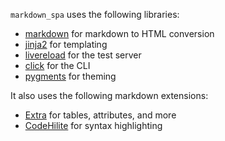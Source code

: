 [order]:       # (3)
[name]:        # (Features)
[description]: # (Features of markdown_spa)

`markdown_spa` uses the following libraries:

- [markdown](https://python-markdown.github.io/) for markdown to HTML conversion
- [jinja2](https://jinja.palletsprojects.com/) for templating
- [livereload](https://pypi.org/project/livereload/) for the test server
- [click](https://click.palletsprojects.com/) for the CLI
- [pygments](https://pygments.org/) for theming

It also uses the following markdown extensions:

- [Extra](https://python-markdown.github.io/extensions/extra/) for tables, attributes, and more
- [CodeHilite](https://python-markdown.github.io/extensions/code_hilite/) for syntax highlighting
